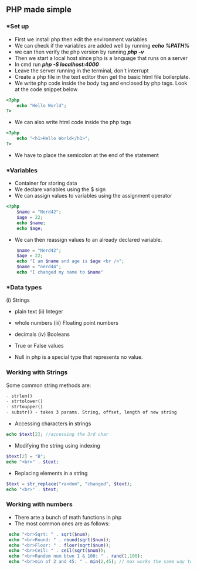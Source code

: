## PHP made simple

### *Set up

- First we install php then edit the environment variables
- We can check if the variables are added well by running
***echo %PATH%***
- we can then verify the php version by running 
***php -v***
- Then we start a local host since php is a language that runs on a server
- In cmd run 
***php -S localhost:4000***
- Leave the server running in the terminal, don't interrupt
- Create a php file in the text editor then get the basic html file boilerplate. 
- We write php code inside the body tag and enclosed by php tags. Look at the code snippet below
```php
<?php
    echo "Hello World";
?>
```
- We can also write html code inside the php tags
```php
<?php
    echo "<h1>Hello World</h1>";
?>
```
- We have to place the semicolon at the end of the statement


### *Variables
- Container for storing data
- We declare variables using the $ sign
- We can assign values to variables using the assignment operator
```php
<?php
    $name = "Nerd42";
    $age = 22;
    echo $name;
    echo $age;
```
- We can then reassign values to an already declared variable.

```php
    $name = "Nerd42";
    $age = 22;
    echo "I am $name and age is $age <br />";
    $name = "nerd44";
    echo "I changed my name to $name"
```

### *Data types

(i) Strings
- plain text
(ii) Integer 
- whole numbers
(iii) Floating point numbers
- decimals
(iv) Booleans
- True or False values

- Null in php is a special type that represents no value.

### Working with Strings
 Some common string methods are:
 
```markdown
- strlen()
- strtolower()
- strtoupper()
- substr() - takes 3 params. String, offset, length of new string

```
- Accessing characters in strings 
```php
echo $text[2]; //accessing the 3rd char
```

- Modifying the string using indexing 
```php
$text[2] = "B";
echo "<br>" . $text;
```
- Replacing elements in a string 
```php
$text = str_replace("random", "changed", $text);
echo "<br>" . $text;
```

### Working with numbers
- There arte a bunch of math functions in php
- The most common ones are as follows:
```php
 echo "<br>Sqrt: " . sqrt($num);
 echo "<br>Round: " . round(sqrt($num));
 echo "<br>Floor: " . floor(sqrt($num));
 echo "<br>Ceil: " . ceil(sqrt($num));
 echo "<br>Random num btwn 1 & 100: " . rand(1,100);
 echo "<br>min of 2 and 45: " . min(2,45); // max works the same way too
```

